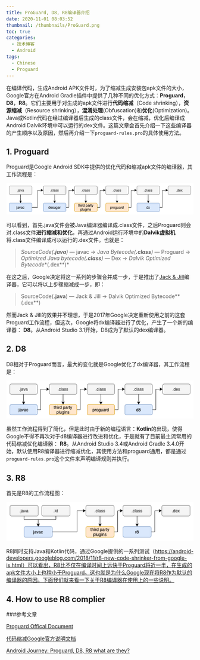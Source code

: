 ```yaml
---
title: ProGuard, D8, R8编译器介绍
date: 2020-11-01 08:03:52
thumbnail: /thumbnails/ProGuard.png
toc: true
categories:
  - 技术博客
  - Android
tags:
  - Chinese
  - Proguard
---
```


在编译代码，生成Android APK文件时，为了缩减生成安装包apk文件的大小，Google官方在Android Gradle插件中提供了几种不同的优化方式：**Proguard**，**D8**，**R8**。它们主要用于对生成的apk文件进行**代码缩减**（Code shrinking），**资源缩减**（Resource shrinking），**混淆处理**(Obfuscation)和**优化**(Optimization)。Java或Kotlin代码在经过编译器后生成的class文件，会在缩减，优化后编译成Android Dalvik环境中可以运行的dex文件。这篇文章会首先介绍一下这些编译器的产生顺序以及原因，然后再介绍一下`proguard-rules.pro`的具体使用方法。

<!-- more -->

## 1. Proguard

Proguard是Google Android SDK中提供的优化代码和缩减apk文件的编译器，其工作流程是：

<img src="https://raw.githubusercontent.com/Yunze-Li/BlogPictures/master/BlogPictures/pictures/proguard.png" style="zoom:130%;" />

可以看到，首先.java文件会被Java编译器编译成.class文件，之后Proguard则会对.class文件**进行缩减和优化**，再通过Android运行环境中的**Dalvik虚拟机**将.class文件编译成可以运行的.dex文件。也就是：

> *SourceCode(**.java**)* — javac → J*ava Bytecode(**.class**)* — Proguard → *Optimized Java bytecode(**.class**)* — Dex → *Dalvik Optimized Bytecode**(.dex**)*

在这之后，Google决定将这一系列的步骤合并成一步，于是推出了[Jack & Jill](http://tools.android.com/tech-docs/jackandjill)编译器，它可以将以上步骤缩减成一步，即：

> SourceCode(**.java**) — Jack & Jill → Dalvik Optimized Bytecode**(.dex**)

然而Jack & Jill的效果并不理想，于是2017年Google决定重新使用之前的这套Proguard工作流程，但这次，Google将dx编译器进行了优化，产生了一个新的编译器： **D8**。从Android Studio 3.1开始，D8成为了默认的dex编译器。

## 2. D8

D8相对于Proguard而言，最大的变化就是Google优化了dx编译器，其工作流程是：

<img src="https://raw.githubusercontent.com/Yunze-Li/BlogPictures/master/BlogPictures/pictures/d8.png" style="zoom:130%;" />

虽然工作流程得到了简化，但是此时由于新的编程语言：**Kotlin**的出现，使得Google不得不再次对于d8编译器进行改进和优化，于是就有了目前最主流常用的代码缩减优化编译器： **R8**。从Android Studio 3.4或Android Gradle 3.4.0开始，默认使用R8编译器进行缩减优化，其使用方法和proguard通用，都是通过`proguard-rules.pro`这个文件来声明编译规则并执行。

## 3. R8

首先是R8的工作流程图：

<img src="https://raw.githubusercontent.com/Yunze-Li/BlogPictures/master/BlogPictures/pictures/r8.png" style="zoom:135%;" />

R8同时支持Java和Kotlin代码，通过Google提供的一系列测试（https://android-developers.googleblog.com/2018/11/r8-new-code-shrinker-from-google-is.html）可以看出，R8比不仅在编译时间上远快于Proguard将近一半，在生成的apk文件大小上也稍小于Proguard。这也就是为什么Google现在将R8作为默认的编译器的原因。下面我们就来看一下关于R8编译器在使用上的一些说明。

## 4. How to use R8 complier





###参考文章

[Proguard Offical Document](https://www.guardsquare.com/en/products/proguard/manual/gradleplugin)

[代码缩减Google官方说明文档](https://developer.android.com/studio/build/shrink-code?hl=zh-cn)

[Android Journey: Proguard, D8, R8 what are they?](https://imstudio.medium.com/android-journey-proguard-d8-r8-what-are-they-e8f2bfe079a7)